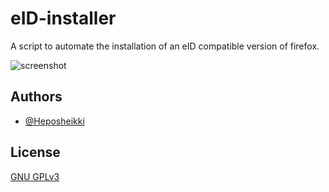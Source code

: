 
# eID-installer

A script to automate the installation of an eID compatible version of firefox.





![screenshot](https://www.id.ee/wp-content/uploads/2022/02/eid_logo_cmyk.png)


## Authors

- [@Heposheikki](https://www.github.com/heposheikki)


## License

[GNU GPLv3 ](https://choosealicense.com/licenses/gpl-3.0/)

